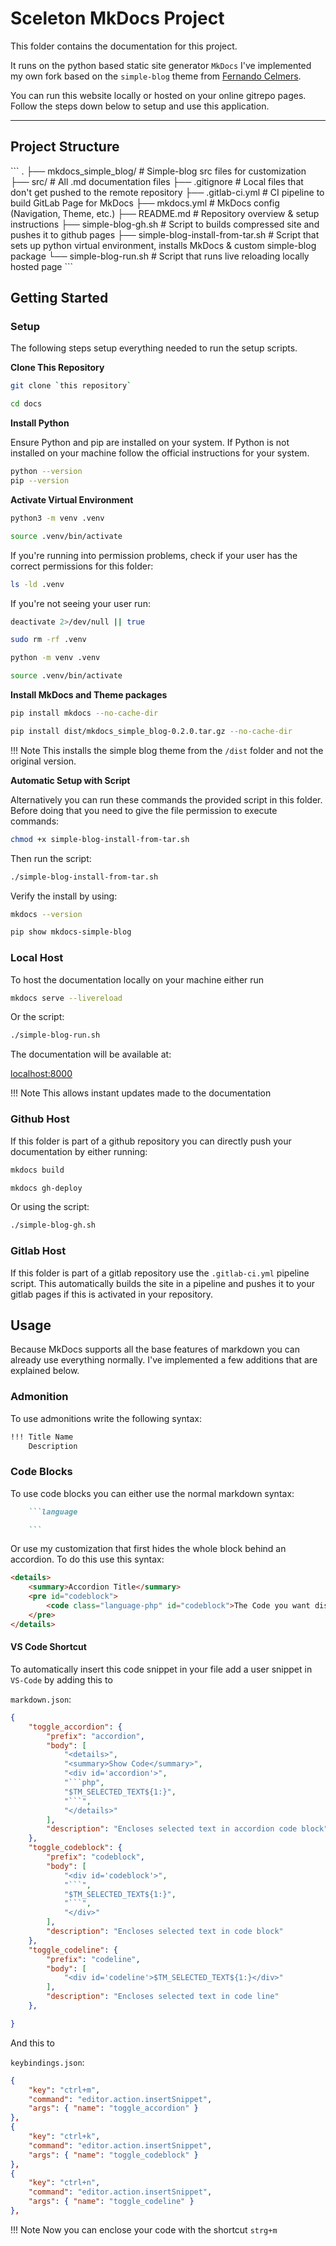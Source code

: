 # Sceleton MkDocs Project

This folder contains the documentation for this project. 

It runs on the python based static site generator `MkDocs` I've implemented my own fork based on the `simple-blog` theme from [Fernando Celmers](https://github.com/FernandoCelmer/mkdocs-simple-blog).

You can run this website locally or hosted on your online gitrepo pages. Follow the steps down below to setup and use this application.

---

## Project Structure 

<div id='codeblock'>
```
.
├── mkdocs_simple_blog/                 # Simple-blog src files for customization
├── src/                                # All .md documentation files
├── .gitignore                          # Local files that don't get pushed to the remote repository
├── .gitlab-ci.yml                      # CI pipeline to build GitLab Page for MkDocs
├── mkdocs.yml                          # MkDocs config (Navigation, Theme, etc.)
├── README.md                           # Repository overview & setup instructions
├── simple-blog-gh.sh                   # Script to builds compressed site and pushes it to github pages
├── simple-blog-install-from-tar.sh     # Script that sets up python virtual environment, installs MkDocs & custom simple-blog package
└── simple-blog-run.sh                  # Script that runs live reloading locally hosted page
```

</div>


## **Getting Started**

### Setup

The following steps setup everything needed to run the setup scripts.

**Clone This Repository**

```bash
git clone `this repository`

cd docs
```

**Install Python**

Ensure Python and pip are installed on your system. If Python is not installed on your machine follow the official instructions for your system.

```bash
python --version
pip --version
```

**Activate Virtual Environment**

```bash
python3 -m venv .venv

source .venv/bin/activate
```

If you're running into permission problems, check if your user has the correct permissions for this folder:

```bash
ls -ld .venv
```

If you're not seeing your user run:

```bash
deactivate 2>/dev/null || true

sudo rm -rf .venv

python -m venv .venv

source .venv/bin/activate
```

**Install MkDocs and Theme packages**

```bash
pip install mkdocs --no-cache-dir

pip install dist/mkdocs_simple_blog-0.2.0.tar.gz --no-cache-dir
```

!!! Note
    This installs the simple blog theme from the `/dist` folder and not the original version.

**Automatic Setup with Script**

Alternatively you can run these commands the provided script in this folder. Before doing that you need to give the file permission to execute commands:

```bash
chmod +x simple-blog-install-from-tar.sh
```

Then run the script:

```bash
./simple-blog-install-from-tar.sh
```

Verify the install by using:

```bash
mkdocs --version 

pip show mkdocs-simple-blog
```

### Local Host

To host the documentation locally on your machine either run 

```bash
mkdocs serve --livereload
```

Or the script:

```bash
./simple-blog-run.sh
```

The documentation will be available at:

[localhost:8000](http://127.0.0.1:8000)

!!! Note 
    This allows instant updates made to the documentation

### Github Host

If this folder is part of a github repository you can directly push your documentation by either running:

```bash
mkdocs build

mkdocs gh-deploy
```

Or using the script:

```bash
./simple-blog-gh.sh
```

### Gitlab Host

If this folder is part of a gitlab repository use the `.gitlab-ci.yml` pipeline script. This automatically builds the site in a pipeline and pushes it to your gitlab pages if this  is activated in your repository.

## **Usage**

Because MkDocs supports all the base features of markdown you can already use everything normally. I've implemented a few additions that are explained below.

### Admonition

To use admonitions write the following syntax:

```md
!!! Title Name
    Description
```

### Code Blocks

To use code blocks you can either use the normal markdown syntax:

```md
    ```language

    ```
```

Or use my customization that first hides the whole block behind an accordion. To do this use this syntax:

```md
<details>
    <summary>Accordion Title</summary>
    <pre id="codeblock">
        <code class="language-php" id="codeblock">The Code you want display goes here</code>
    </pre>
</details>
```

#### VS Code Shortcut

To automatically insert this code snippet in your file add a user snippet in `VS-Code` by adding this to 

`markdown.json`:


```json
{
	"toggle_accordion": {
		"prefix": "accordion",
		"body": [
			"<details>",
			"<summary>Show Code</summary>",
			"<div id='accordion'>",
            "```php",
			"$TM_SELECTED_TEXT${1:}",
			"```",
			"</details>"
		],
		"description": "Encloses selected text in accordion code block"
	},
    "toggle_codeblock": {
		"prefix": "codeblock",
		"body": [
			"<div id='codeblock'>",
			"```",
			"$TM_SELECTED_TEXT${1:}",
			"```",
			"</div>"
		],
		"description": "Encloses selected text in code block"
	},
    "toggle_codeline": {
		"prefix": "codeline",
		"body": [
			"<div id='codeline'>$TM_SELECTED_TEXT${1:}</div>"
		],
		"description": "Encloses selected text in code line"
	},

}
```

And this to 

`keybindings.json`:

```json
{
    "key": "ctrl+m",
    "command": "editor.action.insertSnippet",
    "args": { "name": "toggle_accordion" }
},
{
    "key": "ctrl+k",
    "command": "editor.action.insertSnippet",
    "args": { "name": "toggle_codeblock" }
},
{
    "key": "ctrl+n",
    "command": "editor.action.insertSnippet",
    "args": { "name": "toggle_codeline" }
},
```

!!! Note
    Now you can enclose your code with the shortcut `strg+m`